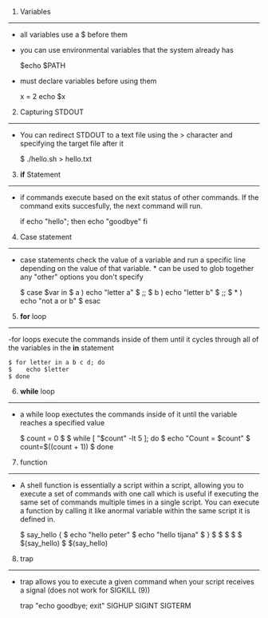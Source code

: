 1. Variables
------------
- all variables use a $ before them
- you can use environmental variables that the system already has
    
    $echo $PATH
    
- must declare variables before using them

    x = 2
    echo $x
    
2. Capturing STDOUT
--------------------

- You can redirect STDOUT to a text file using the > character and 
specifying the target file after it

    $ ./hello.sh > hello.txt
    
3. **if** Statement
---------------------
- if commands execute based on the exit status of other commands. If the 
command exits succesfully, the next command will run.

    if echo "hello"; then
    echo "goodbye"
    fi
    
4. Case statement
------------------
- case statements check the value of a variable and run a specific line 
depending on the value of that variable. * can be used to glob together 
any "other" options you don't specify

    $ case $var in
    $    a ) echo "letter a"
    $        ;;
    $    b ) echo "letter b"
    $        ;;
    $    * ) echo "not a or b"
    $ esac


5. **for** loop
----------------
-for loops execute the commands inside of them until it cycles through all 
of the variables in the **in** statement

    $ for letter in a b c d; do
    $    echo $letter
    $ done

6. **while** loop
-----------------
- a while loop exectutes the commands inside of it until the variable 
reaches a specified value

    $ count = 0
    $ 
    $ while [ "$count" -lt 5 ]; do
    $    echo "Count = $count"
    $    count=$((count + 1))
    $ done

7. function
-------------
- A shell function is essentially a script within a script, allowing you 
to execute a set of commands with one call which is useful if executing 
the same set of commands multiple times in a single script. You can execute 
a function by calling  it like anormal variable within the same script it is 
defined in.

    $ say_hello {
    $    echo "hello peter"
    $    echo "hello tijana"
    $ }
    $
    $
    $
    $
    $ $(say_hello)
    $ $(say_hello)



8. trap
----------
- trap allows you to execute a given command when your script receives a 
signal (does not work for SIGKILL (9))

    trap "echo goodbye; exit" SIGHUP SIGINT SIGTERM
